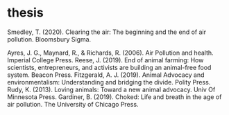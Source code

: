 # thesis

Smedley, T. (2020). Clearing the air: The beginning and the end of air pollution. Bloomsbury Sigma. 

Ayres, J. G., Maynard, R., & Richards, R. (2006). Air Pollution and health. Imperial College Press. 
Reese, J. (2019). End of animal farming: How scientists, entrepreneurs, and activists are building an animal-free food system. Beacon Press. 
Fitzgerald, A. J. (2019). Animal Advocacy and environmentalism: Understanding and bridging the divide. Polity Press. 
Rudy, K. (2013). Loving animals: Toward a new animal advocacy. Univ Of Minnesota Press. 
Gardiner, B. (2019). Choked: Life and breath in the age of air pollution. The University of Chicago Press. 

